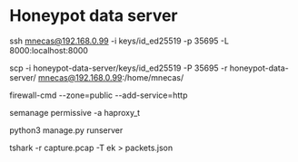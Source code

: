 # Honeypot data server

ssh mnecas@192.168.0.99 -i keys/id_ed25519 -p 35695 -L 8000:localhost:8000

scp -i honeypot-data-server/keys/id_ed25519 -P 35695 -r honeypot-data-server/
mnecas@192.168.0.99:/home/mnecas/

firewall-cmd --zone=public --add-service=http

semanage permissive -a haproxy_t

python3 manage.py runserver

tshark -r capture.pcap -T ek > packets.json
